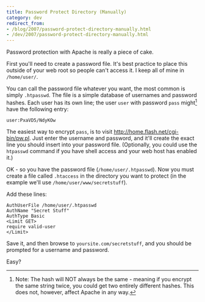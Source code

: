 ```yaml
---
title: Password Protect Directory (Manually)
category: dev
redirect_from:
- /blog/2007/password-protect-directory-manually.html
- /dev/2007/password-protect-directory-manually.html
---
```


Password protection with Apache is really a piece of cake.

First you'll need to create a password file. It's best practice to place this
outside of your web root so people can't access it. I keep all of mine in
`/home/user/`.

You can call the password file whatever you want, the most common is simply
`.htpasswd`. The file is a simple database of usernames and password hashes.
Each user has its own line; the user `user` with password `pass` might[^1]
have the following entry:

```
user:PxaVD5/NdyKOw
```

The easiest way to encrypt `pass`, is to visit
<http://home.flash.net/cgi-bin/pw.pl>. Just enter the username and password,
and it'll create the exact line you should insert into your password file.
(Optionally, you could use the `htpasswd` command if you have shell access and
your web host has enabled it.)

OK - so you have the password file (`/home/user/.htpasswd`). Now you must
create a file called `.htaccess` in the directory you want to protect (in the
example we'll use `/home/user/www/secretstuff`).

Add these lines:

```
AuthUserFile /home/user/.htpasswd
AuthName "Secret Stuff"
AuthType Basic
<Limit GET>
require valid-user
</Limit>
```

Save it, and then browse to `yoursite.com/secretstuff`, and you should be
prompted for a username and password.

Easy?

[^1]: Note: The hash will NOT always be the same - meaning if you encrypt the
      same string twice, you could get two entirely different hashes. This
      does not, however, affect Apache in any way.

[1]: http://home.flash.net/cgi-bin/pw.pl

